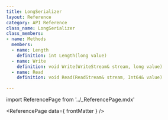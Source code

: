 ```yaml
---
title: LongSerializer
layout: Reference
category: API Reference
class_name: LongSerializer
class_members:
- name: Methods
  members:
  - name: Length
    definition: int Length(long value)
  - name: Write
    definition: void Write(WriteStream& stream, long value)
  - name: Read
    definition: void Read(ReadStream& stream, Int64& value)

---
```

import ReferencePage from '../_ReferencePage.mdx'

<ReferencePage data={ frontMatter } />
